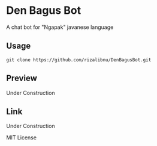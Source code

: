 # Den Bagus Bot
A chat bot for "Ngapak" javanese language

## Usage

```git
git clone https://github.com/rizalibnu/DenBagusBot.git
```

## Preview
Under Construction

## Link
Under Construction

MIT License
